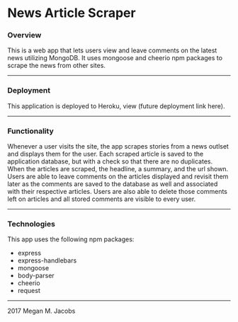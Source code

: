 # News Article Scraper

### Overview
This is a web app that lets users view and leave comments on the latest news utilizing MongoDB. It uses mongoose and cheerio npm packages to scrape the news from other sites.

- - -

### Deployment
This application is deployed to Heroku, view (future deployment link here). 

- - -

### Functionality
Whenever a user visits the site, the app scrapes stories from a news outlset and displays them for the user. Each scraped article is saved to the application database, but with a check so that there are no duplicates. When the articles are scraped, the headline, a summary, and the url shown. Users are able to leave comments on the articles displayed and revisit them later as the comments are saved to the database as well and associated with their respective articles. Users are also able to delete those comments left on articles and all stored comments are visible to every user.

- - -

### Technologies
This app uses the following npm packages:
* express
* express-handlebars
* mongoose
* body-parser
* cheerio
* request

- - - 

2017 Megan M. Jacobs
